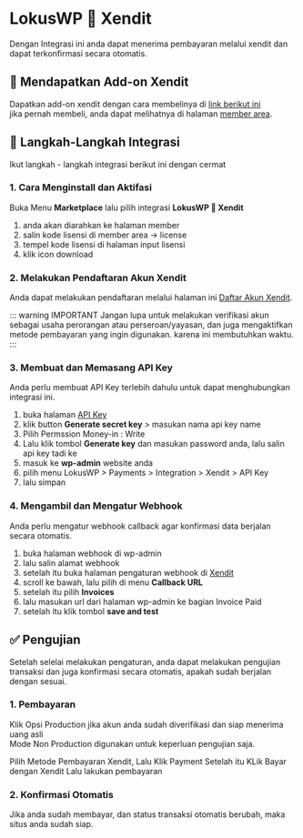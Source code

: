 
# LokusWP 🤝 Xendit

 <Badge text="Goal"/> Dengan Integrasi ini anda dapat menerima pembayaran melalui xendit dan dapat terkonfirmasi secara otomatis.


## 🛒 Mendapatkan Add-on Xendit
Dapatkan add-on xendit dengan cara membelinya di [link berikut ini](https://lokuswp.id/plugins/lokuswp-xendit/) \
jika  pernah membeli, anda dapat melihatnya di halaman [member area](https://member.lokuswp.id).


## 👣 Langkah-Langkah Integrasi

Ikut langkah - langkah integrasi berikut ini dengan cermat

### 1. Cara Menginstall dan Aktifasi

Buka Menu **Marketplace** lalu pilih integrasi **LokusWP 🤝 Xendit**
1. anda akan diarahkan ke halaman member
2. salin kode lisensi di member area -> license
3. tempel kode lisensi di halaman input lisensi
4. klik icon download

### 2. Melakukan Pendaftaran Akun Xendit

Anda dapat melakukan pendaftaran melalui halaman ini [Daftar Akun Xendit](https://member.lokuswp.id).


::: warning IMPORTANT
Jangan lupa untuk melakukan verifikasi akun sebagai usaha perorangan atau perseroan/yayasan, dan juga mengaktifkan metode pembayaran yang ingin digunakan. karena ini membutuhkan waktu.
:::

### 3. Membuat dan Memasang API Key

Anda perlu membuat API Key terlebih dahulu untuk dapat menghubungkan integrasi ini. 
1. buka halaman [API Key](https://dashboard.xendit.co/settings/developers#api-keys)
2. klik button **Generate secret key** > masukan nama api key name
3. Pilih Permssion Money-in : Write
4. Lalu klik tombol **Generate key** dan masukan password anda, lalu salin api key tadi ke
5. masuk ke **wp-admin** website anda
6. pilih menu LokusWP > Payments > Integration > Xendit > API Key
7. lalu simpan

### 4. Mengambil dan Mengatur Webhook

Anda perlu mengatur webhook callback agar konfirmasi data berjalan secara otomatis.
1. buka halaman webhook di wp-admin
2. lalu salin alamat webhook 
3. setelah itu buka halaman pengaturan webhook di [Xendit](https://dashboard.xendit.co/settings/developers#callbacks)
4. scroll ke bawah, lalu pilih di menu **Callback URL**
5. setelah itu pilih **Invoices**
6. lalu masukan url dari halaman wp-admin ke bagian Invoice Paid
7. setelah itu klik tombol **save and test**

## ✅ Pengujian 

Setelah selelai melakukan pengaturan, anda dapat melakukan pengujian transaksi dan juga konfirmasi
secara otomatis, apakah sudah berjalan dengan sesuai.

### 1. Pembayaran

Klik Opsi Production jika akun anda sudah diverifikasi dan siap menerima uang asli\
Mode Non Production digunakan untuk keperluan pengujian saja.

Pilih Metode Pembayaran Xendit, Lalu Klik Payment
Setelah itu KLik Bayar dengan Xendit
Lalu lakukan pembayaran

### 2. Konfirmasi Otomatis

Jika anda sudah membayar, dan status transaksi otomatis berubah, maka
situs anda sudah siap.

